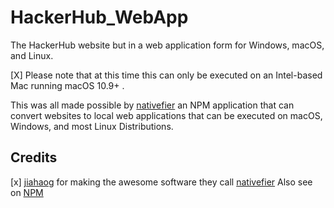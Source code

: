 # HackerHub_WebApp
The HackerHub website but in a web application form for Windows, macOS, and Linux.  

[X] Please note that at this time this can only be executed on an Intel-based Mac running macOS 10.9+ . 

This was all made possible by [nativefier](https://www.npmjs.com/package/nativefier) an NPM application that can convert websites to local web applications that can be executed on macOS, Windows, and most Linux Distributions.

## Credits

[x] [jiahaog](https://github.com/jiahaog) for making the awesome software they call [nativefier](https://github.com/jiahaog/nativefier) Also see on [NPM](https://www.npmjs.com/package/nativefier)
